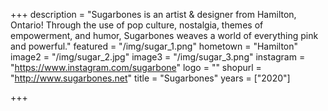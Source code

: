 +++
description = "Sugarbones is an artist & designer from Hamilton, Ontario! Through the use of pop culture, nostalgia, themes of empowerment, and humor, Sugarbones weaves a world of everything pink and powerful."
featured = "/img/sugar_1.png"
hometown = "Hamilton"
image2 = "/img/sugar_2.jpg"
image3 = "/img/sugar_3.png"
instagram = "https://www.instagram.com/sugarbone"
logo = ""
shopurl = "http://www.sugarbones.net"
title = "Sugarbones"
years = ["2020"]

+++

